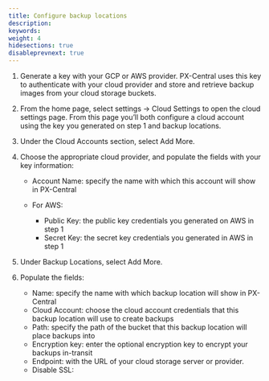 ```yaml
---
title: Configure backup locations
description: 
keywords: 
weight: 4
hidesections: true
disableprevnext: true
---
```


1. Generate a key with your GCP or AWS provider. PX-Central uses this key to authenticate with your cloud provider and store and retrieve backup images from your cloud storage buckets. 
2. From the home page, select settings -> Cloud Settings to open the cloud settings page. From this page you’ll both configure a cloud account using the key you generated on step 1 and backup locations.
3. Under the Cloud Accounts section, select Add More.
4. Choose the appropriate cloud provider, and populate the fields with your key information:

    * Account Name: specify the name with which this account will show in PX-Central
    * For AWS:

        * Public Key: the public key credentials you generated on AWS in step 1
        * Secret Key: the secret key credentials you generated in AWS in step 1

5. Under Backup Locations, select Add More.
6. Populate the fields:

    * Name: specify the name with which backup location will show in PX-Central
    * Cloud Account: choose the cloud account credentials that this backup location will use to create backups
    * Path: specify the path of the bucket that this backup location will place backups into
    * Encryption key: enter the optional encryption key to encrypt your backups in-transit
    * Endpoint: with the URL of your cloud storage server or provider.
    * Disable SSL: 
